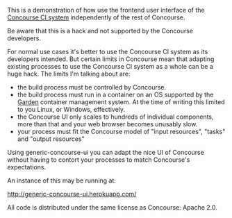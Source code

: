 This is a demonstration of how use the frontend user interface of the
[Concourse CI system](http://www.concourse.ci/) independently of the rest
of Concourse.

Be aware that this is a hack and not supported by the Concourse developers.

For normal use cases it's better to use the Concourse CI system as its
developers intended. But certain limits in Concourse mean that adapting
existing processes to use the Concourse CI system as a whole can be a huge
hack. The limits I'm talking about are:

  - the build process must be controlled by Concourse.
  - the build process must run in a container on an OS supported by the
    [Garden](https://github.com/cloudfoundry-incubator/garden) container
    management system. At the time of writing this limited to you Linux,
    or Windows, effectively.
  - the Concourse UI only scales to hundreds of individual components,
    more than that and your web browser becomes unusably slow.
  - your process must fit the Concourse model of "input resources", "tasks"
    and "output resources"

Using generic-concourse-ui you can adapt the nice UI of Concourse without
having to contort your processes to match Concourse's expectations.

An instance of this may be running at:

  <http://generic-concourse-ui.herokuapp.com/>

All code is distributed under the same license as Concourse: Apache 2.0.
